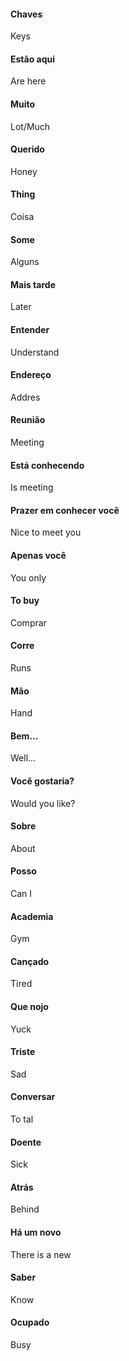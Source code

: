 #### Chaves
Keys
#### Estão aqui
Are here
#### Muito
Lot/Much
#### Querido
Honey
#### Thing
Coisa
#### Some
Alguns
#### Mais tarde
Later
#### Entender
Understand
#### Endereço
Addres
#### Reunião
Meeting
#### Está conhecendo
Is meeting
#### Prazer em conhecer você
Nice to meet you
#### Apenas você
You only
#### To buy
Comprar
#### Corre
Runs
#### Mão
Hand
#### Bem...
Well...
#### Você gostaria?
Would you like?
#### Sobre
About
#### Posso
Can I
#### Academia
Gym
#### Cançado
Tired
#### Que nojo
Yuck
#### Triste
Sad
#### Conversar
To tal
#### Doente
Sick
#### Atrás
Behind
#### Há um novo
There is a new
#### Saber
Know
#### Ocupado
Busy
